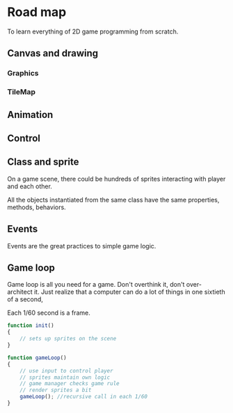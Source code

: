 # Road map

To learn everything of 2D game programming from scratch.

## Canvas and drawing

### Graphics

### TileMap

## Animation

## Control

## Class and sprite

On a game scene, there could be hundreds of sprites interacting with player and each other.

All the objects instantiated from the same class have the same properties, methods, behaviors.

## Events

Events are the great practices to simple game logic.

## Game loop

Game loop is all you need for a game. Don't overthink it, don't over-architect it. Just realize that a computer can do a lot of things in one sixtieth of a second,

Each 1/60 second is a frame.

```js
function init()
{
    // sets up sprites on the scene
}

function gameLoop()
{
    // use input to control player
    // sprites maintain own logic
    // game manager checks game rule
    // render sprites a bit
    gameLoop(); //recursive call in each 1/60
}

```
